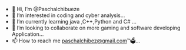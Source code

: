 - 👋 Hi, I’m @Paschalchibueze
- 👀 I’m interested in coding and cyber analysis...
- 🌱 I’m currently learning java ,C++,Python and C#  ...
- 💞️ I’m looking to collaborate on more gaming and software developing Application...
- 📫 How to reach me paschalchibez@gmail.com™🗳...

<!---
Paschalchibueze/Paschalchibueze is a ✨ special ✨ repository because its `README.md` (this file) appears on your GitHub profile.
You can click the Preview link to take a look at your changes.
--->
